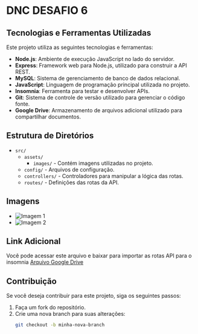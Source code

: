 # DNC DESAFIO 6

## Tecnologias e Ferramentas Utilizadas

Este projeto utiliza as seguintes tecnologias e ferramentas:

- **Node.js**: Ambiente de execução JavaScript no lado do servidor.
- **Express**: Framework web para Node.js, utilizado para construir a API REST.
- **MySQL**: Sistema de gerenciamento de banco de dados relacional.
- **JavaScript**: Linguagem de programação principal utilizada no projeto.
- **Insomnia**: Ferramenta para testar e desenvolver APIs.
- **Git**: Sistema de controle de versão utilizado para gerenciar o código fonte.
- **Google Drive**: Armazenamento de arquivos adicional utilizado para compartilhar documentos.

## Estrutura de Diretórios

- `src/`
  - `assets/`
    - `images/` - Contém imagens utilizadas no projeto.
  - `config/` - Arquivos de configuração.
  - `controllers/` - Controladores para manipular a lógica das rotas.
  - `routes/` - Definições das rotas da API.

## Imagens


- ![Imagem 1](src/assets/images/imagem1.png)
- ![Imagem 2](src/assets/images/imagem2.png)

## Link Adicional

Você pode acessar este arquivo e baixar para importar as rotas API para o insomnia [Arquivo Google Drive](https://drive.google.com/file/d/1YF4xEel7i39s-yJgCtP12LiixA7V-Mmw/view?usp=sharing)

## Contribuição

Se você deseja contribuir para este projeto, siga os seguintes passos:

1. Faça um fork do repositório.
2. Crie uma nova branch para suas alterações:
   ```bash
   git checkout -b minha-nova-branch